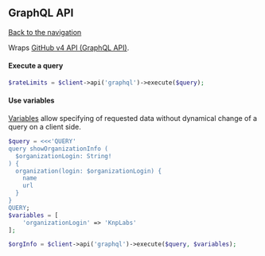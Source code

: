 ## GraphQL API
[Back to the navigation](README.md)

Wraps [GitHub v4 API (GraphQL API)](http://developer.github.com/v4/).

#### Execute a query

```php
$rateLimits = $client->api('graphql')->execute($query);
```

#### Use variables

[Variables](https://developer.github.com/v4/guides/forming-calls/#working-with-variables) allow specifying of requested data without dynamical change of a query on a client side.

```php
$query = <<<'QUERY'
query showOrganizationInfo (
  $organizationLogin: String!
) {
  organization(login: $organizationLogin) {
    name
    url
  }
}
QUERY;
$variables = [
    'organizationLogin' => 'KnpLabs'
];

$orgInfo = $client->api('graphql')->execute($query, $variables);
```